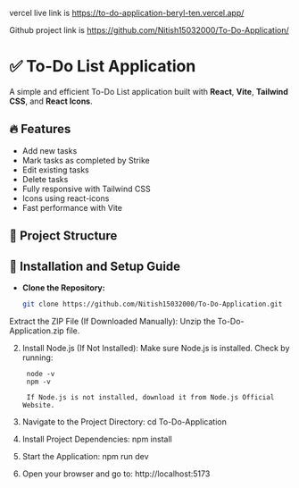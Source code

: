 vercel live link is https://to-do-application-beryl-ten.vercel.app/

Github project link is https://github.com/Nitish15032000/To-Do-Application/

# ✅ To-Do List Application

A simple and efficient To-Do List application built with **React**, **Vite**, **Tailwind CSS**, and **React Icons**.

## 🔥 Features
- Add new tasks  
- Mark tasks as completed by Strike 
- Edit existing tasks  
- Delete tasks  
- Fully responsive with Tailwind CSS  
- Icons using react-icons  
- Fast performance with Vite  

## 📂 Project Structure


## 🚀 Installation and Setup Guide
- **Clone the Repository:**  
  ```sh
  git clone https://github.com/Nitish15032000/To-Do-Application.git

Extract the ZIP File (If Downloaded Manually):
    Unzip the To-Do-Application.zip file.


2. Install Node.js (If Not Installed):
        Make sure Node.js is installed. Check by running:

        node -v
        npm -v

        If Node.js is not installed, download it from Node.js Official Website.

3. Navigate to the Project Directory:
        cd To-Do-Application

4. Install Project Dependencies:
        npm install

5. Start the Application:
        npm run dev

6. Open your browser and go to:
        http://localhost:5173
